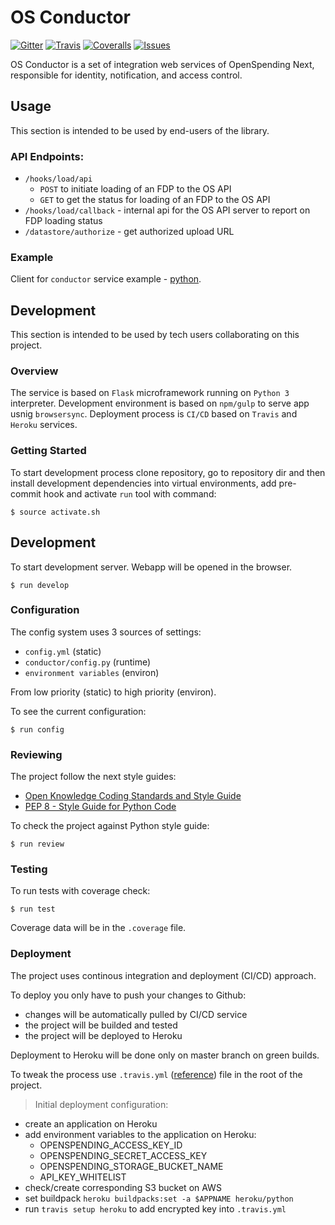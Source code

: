 # OS Conductor

[![Gitter](https://img.shields.io/gitter/room/openspending/chat.svg)](https://gitter.im/openspending/chat)
[![Travis](https://img.shields.io/travis/openspending/os-conductor.svg)](https://travis-ci.org/openspending/os-conductor)
[![Coveralls](http://img.shields.io/coveralls/openspending/os-conductor/master.svg)](https://coveralls.io/r/openspending/os-conductor)
[![Issues](https://img.shields.io/badge/issue-tracker-orange.svg)](https://github.com/openspending/openspending/issues)

OS Conductor is a set of integration web services of OpenSpending Next, responsible for identity, notification, and access control.

## Usage

This section is intended to be used by end-users of the library.

### API Endpoints:
 - `/hooks/load/api` 
    - `POST` to initiate loading of an FDP to the OS API
    - `GET` to get the status for loading of an FDP to the OS API
 -  `/hooks/load/callback` - internal api for the OS API server to report on FDP loading status
  - `/datastore/authorize` - get authorized upload URL
     

### Example

Client for `conductor` service example - [python](https://github.com/openspending/os-cli/blob/master/oscli/actions/upload.py).

## Development

This section is intended to be used by tech users collaborating on this project.

### Overview

The service is based on `Flask` microframework running on `Python 3` interpreter.
Development environment is based on `npm/gulp` to serve app usnig `browsersync`.
Deployment process is `CI/CD` based on `Travis` and `Heroku` services.

### Getting Started

To start development process clone repository,
go to repository dir and then install development dependencies
into virtual environments, add pre-commit hook and activate `run`
tool with command:

```
$ source activate.sh
```

## Development

To start development server.
Webapp will be opened in the browser.

```
$ run develop
```

### Configuration

The config system uses 3 sources of settings:
- `config.yml` (static)
- `conductor/config.py` (runtime)
- `environment variables` (environ)

From low priority (static) to high priority (environ).

To see the current configuration:
```
$ run config
```

### Reviewing

The project follow the next style guides:
- [Open Knowledge Coding Standards and Style Guide](https://github.com/okfn/coding-standards)
- [PEP 8 - Style Guide for Python Code](https://www.python.org/dev/peps/pep-0008/)

To check the project against Python style guide:
```
$ run review
```
### Testing

To run tests with coverage check:
```
$ run test
```
Coverage data will be in the `.coverage` file.

### Deployment

The project uses continous integration and deployment (CI/CD) approach.

To deploy you only have to push your changes to Github:
- changes will be automatically pulled by CI/CD service
- the project will be builded and tested
- the project will be deployed to Heroku

Deployment to Heroku will be done only on master branch on green builds.

To tweak the process use `.travis.yml` ([reference](http://docs.travis-ci.com/user/customizing-the-build/))
file in the root of the project.

> Initial deployment configuration:
  - create an application on Heroku
  - add environment variables to the application on Heroku:
    - OPENSPENDING_ACCESS_KEY_ID
    - OPENSPENDING_SECRET_ACCESS_KEY
    - OPENSPENDING_STORAGE_BUCKET_NAME
    - API_KEY_WHITELIST
  - check/create corresponding S3 bucket on AWS
  - set buildpack `heroku buildpacks:set -a $APPNAME heroku/python`
  - run `travis setup heroku` to add encrypted key into `.travis.yml`
